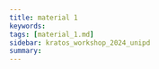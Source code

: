```yaml
---
title: material 1
keywords: 
tags: [material_1.md]
sidebar: kratos_workshop_2024_unipd
summary: 
---
```

